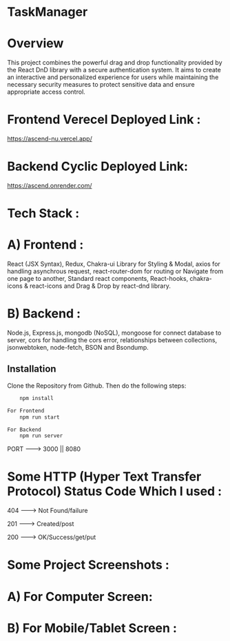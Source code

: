 # TaskManager
# Overview
This project combines the powerful drag and drop functionality provided by the React DnD library with a secure authentication system. It aims to create an interactive and personalized experience for users while maintaining the necessary security measures to protect sensitive data and ensure appropriate access control.

# Frontend Verecel Deployed Link :
https://ascend-nu.vercel.app/
# Backend Cyclic Deployed Link: 
https://ascend.onrender.com/

# Tech Stack :
# A) Frontend :
React (JSX Syntax), Redux, Chakra-ui Library for Styling & Modal, axios for handling asynchrous request, react-router-dom for routing or Navigate from one page to another, Standard react components, React-hooks, chakra-icons & react-icons and Drag & Drop by react-dnd library.
# B) Backend :
Node.js, Express.js, mongodb (NoSQL), mongoose for connect database to server, cors for handling the cors error, relationships between collections, jsonwebtoken, node-fetch, BSON and Bsondump.

## Installation

Clone the Repository from Github. Then do the following steps:

```bash
    npm install

For Frontend
    npm run start

For Backend
    npm run server
```

PORT ---> 3000 || 8080

# Some HTTP (Hyper Text Transfer Protocol) Status Code Which I used :
404 ---> Not Found/failure

201 ---> Created/post

200 --->  OK/Success/get/put

# Some Project Screenshots :
# A) For Computer Screen:

# B) For Mobile/Tablet Screen :


